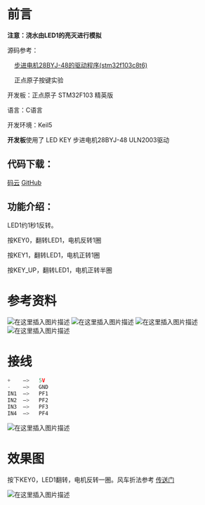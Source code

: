 ﻿# 前言

**注意：浇水由LED1的亮灭进行模拟**

源码参考：

&nbsp;&nbsp;&nbsp;&nbsp;[步进电机28BYJ-48的驱动程序(stm32f103c8t6)](https://blog.csdn.net/qq_17280755/article/details/78459842)

&nbsp;&nbsp;&nbsp;&nbsp;正点原子按键实验

开发板：正点原子 STM32F103 精英版

语言：C语言

开发环境：Keil5

**开发板**使用了 LED KEY 步进电机28BYJ-48  ULN2003驱动

## 代码下载：

[码云](https://gitee.com/ikaros-521/STM32_28BYJ-48_demo) [GitHub](https://github.com/Ikaros-521/STM32_28BYJ-48_demo)

## 功能介绍：

LED1约1秒1反转。

按KEY0，翻转LED1，电机反转1圈

按KEY1，翻转LED1，电机正转1圈

按KEY_UP，翻转LED1，电机正转半圈

# 参考资料

![在这里插入图片描述](https://img-blog.csdnimg.cn/20210510155935841.png?x-oss-process=image/watermark,type_ZmFuZ3poZW5naGVpdGk,shadow_10,text_aHR0cHM6Ly9ibG9nLmNzZG4ubmV0L0lrYXJvc181MjE=,size_16,color_FFFFFF,t_70)
![在这里插入图片描述](https://img-blog.csdnimg.cn/20210510160002540.png?x-oss-process=image/watermark,type_ZmFuZ3poZW5naGVpdGk,shadow_10,text_aHR0cHM6Ly9ibG9nLmNzZG4ubmV0L0lrYXJvc181MjE=,size_16,color_FFFFFF,t_70)
![在这里插入图片描述](https://img-blog.csdnimg.cn/20210510160015101.png?x-oss-process=image/watermark,type_ZmFuZ3poZW5naGVpdGk,shadow_10,text_aHR0cHM6Ly9ibG9nLmNzZG4ubmV0L0lrYXJvc181MjE=,size_16,color_FFFFFF,t_70)
![在这里插入图片描述](https://img-blog.csdnimg.cn/20210510161941806.png?x-oss-process=image/watermark,type_ZmFuZ3poZW5naGVpdGk,shadow_10,text_aHR0cHM6Ly9ibG9nLmNzZG4ubmV0L0lrYXJvc181MjE=,size_16,color_FFFFFF,t_70)

# 接线

```c
+    —>   5V
-    —>   GND
IN1  —>   PF1
IN2  —>   PF2
IN3  —>   PF3
IN4  —>   PF4
```

![在这里插入图片描述](https://img-blog.csdnimg.cn/20210510160720782.png?x-oss-process=image/watermark,type_ZmFuZ3poZW5naGVpdGk,shadow_10,text_aHR0cHM6Ly9ibG9nLmNzZG4ubmV0L0lrYXJvc181MjE=,size_16,color_FFFFFF,t_70)

# 效果图

按下KEY0，LED1翻转，电机反转一圈。风车折法参考 [传送门](https://jingyan.baidu.com/article/3aed632ea9e8583011809112.html)

![在这里插入图片描述](https://img-blog.csdnimg.cn/20210510161517723.gif#pic_center)
